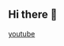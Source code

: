 ## Hi there 👋

<a href="https:/ /www.youtube.com/c/https://www.youtube.com/@brawl_frostbear" target="blank">youtube
